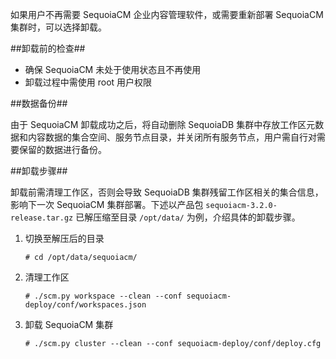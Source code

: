 如果用户不再需要 SequoiaCM 企业内容管理软件，或需要重新部署 SequoiaCM 集群时，可以选择卸载。

##卸载前的检查##

- 确保 SequoiaCM 未处于使用状态且不再使用
- 卸载过程中需使用 root 用户权限

##数据备份##

由于 SequoiaCM 卸载成功之后，将自动删除 SequoiaDB 集群中存放工作区元数据和内容数据的集合空间、服务节点目录，并关闭所有服务节点，用户需自行对需要保留的数据进行备份。

##卸载步骤##

卸载前需清理工作区，否则会导致 SequoiaDB 集群残留工作区相关的集合信息，影响下一次 SequoiaCM 集群部署。下述以产品包 `sequoiacm-3.2.0-release.tar.gz` 已解压缩至目录 `/opt/data/` 为例，介绍具体的卸载步骤。

1. 切换至解压后的目录

    ```lang-bash
    # cd /opt/data/sequoiacm/
    ```

2. 清理工作区

    ```lang-bash
    # ./scm.py workspace --clean --conf sequoiacm-deploy/conf/workspaces.json
    ```

3. 卸载 SequoiaCM 集群

    ```lang-bash
    # ./scm.py cluster --clean --conf sequoiacm-deploy/conf/deploy.cfg
    ```